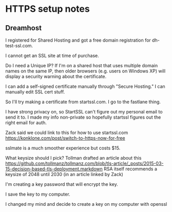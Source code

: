 # HTTPS setup notes

## Dreamhost

I registered for Shared Hosting and got a free domain registration for dh-test-ssl.com.

I cannot get an SSL site at time of purchase.

Do I need a Unique IP? If I'm on a shared host that uses multiple domain names on
the same IP, then older browsers (e.g. users on Windows XP) will display a security warning
about the certificate.

I can add a self-signed certificate manually through "Secure Hosting." I can manually
edit SSL cert stuff.

So I'll try making a certificate from startssl.com. I go to the fastlane thing.

I have strong privacy on, so StartSSL can't figure out my personal email to send it to.
I made my info non-private so hopefully startssl figures out the right email for
auth.

Zack said we could link to this for how to use startssl.com https://konklone.com/post/switch-to-https-now-for-free

sslmate is a much smoother experience but costs $15.

What keysize should I pick? Tollman drafted an article about this https://github.com/tollmanz/tollmanz.com/blob/tls-article/_posts/2015-03-15-decision-based-tls-deployment.markdown
RSA itself recommends a keysize of 2048 until 2030 (in an article linked by Zack)

I'm creating a key password that will encrypt the key.

I save the key to my computer.

I changed my mind and decide to create a key on my computer with openssl